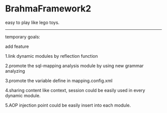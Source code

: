 # BrahmaFramework2
easy to play like lego toys.

-------------------------------------------------------------------------
temporary goals:

add feature

1.link dynamic modules by reflection function

2.promote the sql-mapping analysis module by using new grammar analyzing

3.promote the variable define in mapping.config.xml

4.sharing content like context, session could be easily used in every dynamic module.

5.AOP injection point could be easily insert into each module.
